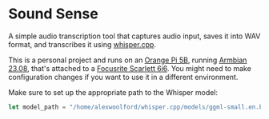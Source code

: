 # Sound Sense

A simple audio transcription tool that captures audio input, saves it into WAV format, and transcribes it using [whisper.cpp](https://github.com/ggerganov/whisper.cpp).

This is a personal project and runs on an [Orange Pi 5B](http://www.orangepi.org/html/hardWare/computerAndMicrocontrollers/details/Orange-Pi-5B.html), running [Armbian 23.08](https://docs.armbian.com/), that's attached to a [Focusrite Scarlett 6i6](https://www.sweetwater.com/store/detail/Scarlet6i6G2--focusrite-scarlett-6i6-usb-audio-interface). You might need to make configuration changes if you want to use it in a different environment.

Make sure to set up the appropriate path to the Whisper model:


```rust
let model_path = "/home/alexwoolford/whisper.cpp/models/ggml-small.en.bin";
```
<!-- 
- [ ] TODO: only create WAV files when there's noise/speech
- [ ] TODO: try and use Orange Pi's GPU so the CPU isn't pegged all the time
- [ ] TODO: create iterate transcription test(s) to figure out what the best combinations of params is for the Orange Pi 5B
- [ ] TODO: persist the transcriptions
- [ ] TODO: capture real timestamps in the transcriptions
- [ ] TODO: chatGPT API call to periodically summarize transcripts
-->

